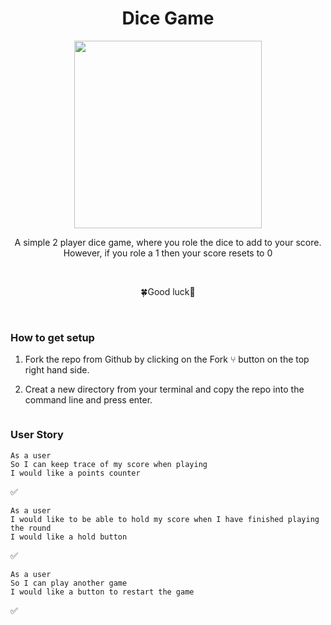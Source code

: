 <h1 align="center">Dice Game</h1> 

<p align="center"><img width="300" hight="300" src="https://user-images.githubusercontent.com/71974361/115700469-9ced9000-a35e-11eb-9a3b-89c21b0b1cda.gif"></p> 

<p align="center">A simple 2 player dice game, where you role the dice to add to your score. However, if you role a 1 then your score resets to 0</p> 
<br>
<p align="center">🍀Good luck🤞</p> 
<br> 
<h3>How to get setup</h3>

1. Fork the repo from Github by clicking on the Fork ⑂ button on the top right hand side.  

2. Creat a new directory from your terminal and copy the repo into the command line and press enter.  
``` 

```

<h3>User Story</h3> 

``` 
As a user
So I can keep trace of my score when playing 
I would like a points counter
``` 
✅

``` 
As a user 
I would like to be able to hold my score when I have finished playing the round 
I would like a hold button
```
✅ 

``` 
As a user 
So I can play another game  
I would like a button to restart the game 
```
✅
